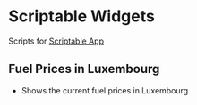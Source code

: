 # Scriptable Widgets

Scripts for [Scriptable App](https://scriptable.app)

## Fuel Prices in Luxembourg

- Shows the current fuel prices in Luxembourg
